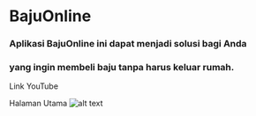 # BajuOnline

### Aplikasi BajuOnline ini dapat menjadi solusi bagi Anda 
### yang ingin membeli baju tanpa harus keluar rumah. 


Link YouTube


Halaman Utama
![alt text](http://url/to/halaman.jpg)




